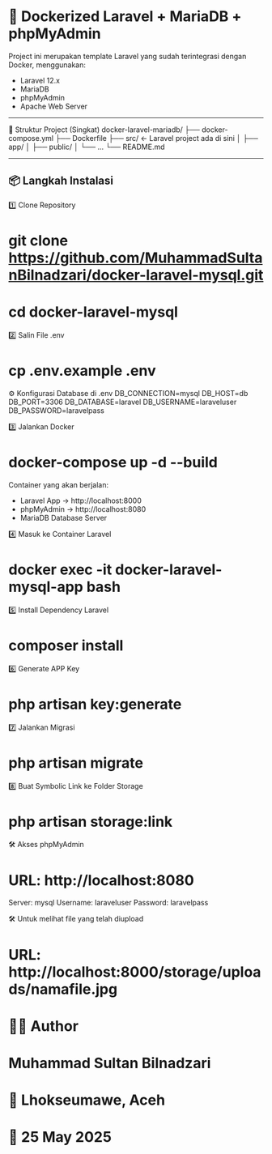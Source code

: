 # 🚀 Dockerized Laravel + MariaDB + phpMyAdmin

Project ini merupakan template Laravel yang sudah terintegrasi dengan Docker, menggunakan:
- Laravel 12.x
- MariaDB
- phpMyAdmin
- Apache Web Server

---

📂 Struktur Project (Singkat)
docker-laravel-mariadb/
├── docker-compose.yml
├── Dockerfile
├── src/                  ← Laravel project ada di sini
│   ├── app/
│   ├── public/
│   └── ...
└── README.md

---

## 📦 Langkah Instalasi

1️⃣ Clone Repository
# git clone https://github.com/MuhammadSultanBilnadzari/docker-laravel-mysql.git
# cd docker-laravel-mysql

2️⃣ Salin File .env
# cp .env.example .env

⚙️ Konfigurasi Database di .env
DB_CONNECTION=mysql
DB_HOST=db
DB_PORT=3306
DB_DATABASE=laravel
DB_USERNAME=laraveluser
DB_PASSWORD=laravelpass

3️⃣ Jalankan Docker
# docker-compose up -d --build

Container yang akan berjalan:
- Laravel App → http://localhost:8000
- phpMyAdmin → http://localhost:8080
- MariaDB Database Server

4️⃣ Masuk ke Container Laravel
# docker exec -it docker-laravel-mysql-app bash

5️⃣ Install Dependency Laravel
# composer install

6️⃣ Generate APP Key
# php artisan key:generate

7️⃣ Jalankan Migrasi
# php artisan migrate

8️⃣ Buat Symbolic Link ke Folder Storage
# php artisan storage:link

🛠 Akses phpMyAdmin
# URL: http://localhost:8080
Server: mysql
Username: laraveluser
Password: laravelpass

🛠 Untuk melihat file yang telah diupload
# URL: http://localhost:8000/storage/uploads/namafile.jpg


# 🧑‍💻 Author
# Muhammad Sultan Bilnadzari
# 📍 Lhokseumawe, Aceh
# 📅 25 May 2025
